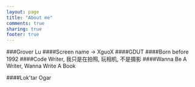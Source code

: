 ```yaml
---
layout: page
title: "About me"
comments: true
sharing: true
footer: true
---
```


###Grover Lu
####Screen name -> XguoX 
####GDUT
####Born before 1992
####Code Writer, 我只是在拍照, 玩相机, 不是摄影
####Wanna Be A Writer, Wanna Write A Book

####Lok'tar Ogar
